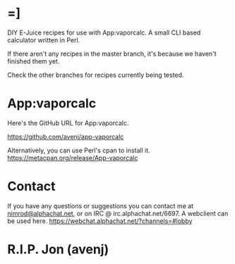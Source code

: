 # =]

DIY E-Juice recipes for use with App:vaporcalc. A small CLI based calculator written in Perl.

If there aren't any recipes in the master branch, it's because we haven't finished them yet.

Check the other branches for recipes currently being tested.

# App:vaporcalc

Here's the GitHub URL for App:vaporcalc.

https://github.com/avenj/app-vaporcalc

Alternatively, you can use Perl's cpan to install it.
https://metacpan.org/release/App-vaporcalc

# Contact

If you have any questions or suggestions you can contact me at nimrod@alphachat.net, 
or on IRC @ irc.alphachat.net/6697. A webclient can be used here. https://webchat.alphachat.net/?channels=#lobby

# R.I.P. Jon (avenj)
